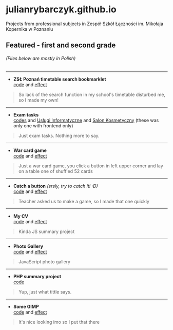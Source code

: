 # julianrybarczyk.github.io
Projects from professional subjects in Zespół Szkół Łączności im. Mikołaja Kopernika w Poznaniu

## Featured - first and second grade
###### (Files below are mostly in Polish)
---
- **ZSŁ Poznań timetable search bookmarklet**  
[code](./plan_zsl) and [effect](https://julianrybarczyk.github.io/plan_zsl)  
> So lack of the search function in my school's timetable disturbed me, so I made my own!  
---
- **Exam tasks**  
[codes](./Egzaminacyjne) and [Usługi Informatyczne](https://julianrybarczyk.github.io/Egzaminacyjne/Usługi%20Informatyczne/rybarczyk) and [Salon Kosmetyczny](https://julianrybarczyk.github.io/Egzaminacyjne/Salon%20Kosmetyczny/Salon_JulianRybarczyk_1pT) (these was only one with frontend only)  
> Just exam tasks. Nothing more to say.
---
- **War card game**  
[code](./aplikacje-internetowe/2022-03-14/wojna) and [effect](https://julianrybarczyk.github.io/aplikacje-internetowe/2022-03-14/wojna/)
> Just a war card game, you click a button in left upper corner and lay on a table one of shuffled 52 cards
---
- **Catch a button** *(srsly, try to catch it! :D)*  
[code](./aplikacje-internetowe/2022-04-25) and [effect](https://julianrybarczyk.github.io/aplikacje-internetowe/2022-04-25)
> Teacher asked us to make a game, so I made that one quickly
---
- **My CV**  
[code](./aplikacje-internetowe/2022-02-21) and [effect](https://julianrybarczyk.github.io/aplikacje-internetowe/2022-02-21/cv.html)  
> Kinda JS summary project
---
- **Photo Gallery**  
[code](./aplikacje-internetowe/2022-03-21) and [effect](https://julianrybarczyk.github.io/aplikacje-internetowe/2022-03-21)  
> JavaScript photo gallery
---
- **PHP summary project**  
[code](./strony-internetowe/2022-05-16)  
> Yup, just what tittle says.
---
- **Some GIMP**  
[code](./strony-internetowe/2022-02-07) and [effect](https://julianrybarczyk.github.io/strony-internetowe/2022-02-07)  
> It's nice looking imo so I put that there
